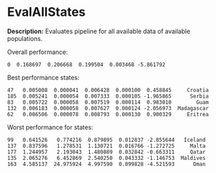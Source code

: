 
# EvalAllStates

**Description:** Evaluates pipeline for all available data of available populations.

Overall performance:

```        mae       mse      rmse      mape        r2
0  0.168697  0.206668  0.199504  0.003468 -5.861792
```


Best performance states:

```          mae       mse      rmse      mape        r2       state
47   0.005008  0.000041  0.006428  0.000100  0.458845     Croatia
185  0.005241  0.000054  0.007333  0.000105 -1.965865      Serbia
83   0.005722  0.000058  0.007519  0.000114  0.983010        Guam
132  0.006183  0.000058  0.007627  0.000124 -2.056973  Madagascar
62   0.006506  0.000078  0.008793  0.000130  0.900329     Eritrea
```


Worst performance for states:

```          mae        mse      rmse      mape        r2     state
99   0.641526   0.774216  0.879895  0.012837 -2.855644   Iceland
137  0.837596   1.278531  1.130721  0.016766 -1.272725     Malta
177  1.244957   2.193043  1.480889  0.032842 -0.663311     Qatar
135  2.065276   6.452869  2.540250  0.043332 -1.146753  Maldives
163  4.585137  24.975924  4.997590  0.099828 -4.521593      Oman
```


